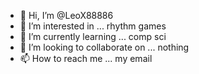 - 👋 Hi, I’m @LeoX88886
- 👀 I’m interested in ...
rhythm games
- 🌱 I’m currently learning ...
comp sci
- 💞️ I’m looking to collaborate on ...
nothing
- 📫 How to reach me ...
my email

<!---
LeoX88886/LeoX88886 is a ✨ special ✨ repository because its `README.md` (this file) appears on your GitHub profile.
You can click the Preview link to take a look at your changes.
--->
